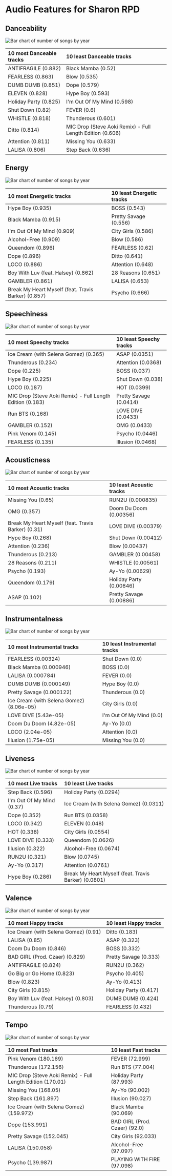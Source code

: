 # Audio Features for Sharon RPD

## Danceability

![Bar chart of number of songs by year](../../images/playlists/sharon_rpd/audio_features/audio_danceability/distribution.png)

| 10 most Danceable tracks | 10 least Danceable tracks |
|:---|:---|
| ANTIFRAGILE (0.882) | Black Mamba (0.52) |
| FEARLESS (0.863) | Blow (0.535) |
| DUMB DUMB (0.851) | Dope (0.579) |
| ELEVEN (0.828) | Hype Boy (0.593) |
| Holiday Party (0.825) | I'm Out Of My Mind (0.598) |
| Shut Down (0.82) | FEVER (0.6) |
| WHISTLE (0.818) | Thunderous (0.601) |
| Ditto (0.814) | MIC Drop (Steve Aoki Remix) - Full Length Edition (0.606) |
| Attention (0.811) | Missing You (0.633) |
| LALISA (0.806) | Step Back (0.636) |

## Energy

![Bar chart of number of songs by year](../../images/playlists/sharon_rpd/audio_features/audio_energy/distribution.png)

| 10 most Energetic tracks | 10 least Energetic tracks |
|:---|:---|
| Hype Boy (0.935) | BOSS (0.543) |
| Black Mamba (0.915) | Pretty Savage (0.556) |
| I'm Out Of My Mind (0.909) | City Girls (0.586) |
| Alcohol-Free (0.909) | Blow (0.586) |
| Queendom (0.896) | FEARLESS (0.62) |
| Dope (0.896) | Ditto (0.641) |
| LOCO (0.886) | Attention (0.648) |
| Boy With Luv (feat. Halsey) (0.862) | 28 Reasons (0.651) |
| GAMBLER (0.861) | LALISA (0.653) |
| Break My Heart Myself (feat. Travis Barker) (0.857) | Psycho (0.666) |

## Speechiness

![Bar chart of number of songs by year](../../images/playlists/sharon_rpd/audio_features/audio_speechiness/distribution.png)

| 10 most Speechy tracks | 10 least Speechy tracks |
|:---|:---|
| Ice Cream (with Selena Gomez) (0.365) | ASAP (0.0351) |
| Thunderous (0.234) | Attention (0.0368) |
| Dope (0.225) | BOSS (0.037) |
| Hype Boy (0.225) | Shut Down (0.038) |
| LOCO (0.187) | HOT (0.0399) |
| MIC Drop (Steve Aoki Remix) - Full Length Edition (0.183) | Pretty Savage (0.0414) |
| Run BTS (0.168) | LOVE DIVE (0.0433) |
| GAMBLER (0.152) | OMG (0.0433) |
| Pink Venom (0.145) | Psycho (0.0446) |
| FEARLESS (0.135) | Illusion (0.0468) |

## Acousticness

![Bar chart of number of songs by year](../../images/playlists/sharon_rpd/audio_features/audio_acousticness/distribution.png)

| 10 most Acoustic tracks | 10 least Acoustic tracks |
|:---|:---|
| Missing You (0.65) | RUN2U (0.000835) |
| OMG (0.357) | Doom Du Doom (0.00356) |
| Break My Heart Myself (feat. Travis Barker) (0.31) | LOVE DIVE (0.00379) |
| Hype Boy (0.268) | Shut Down (0.00412) |
| Attention (0.236) | Blow (0.00437) |
| Thunderous (0.213) | GAMBLER (0.00458) |
| 28 Reasons (0.211) | WHISTLE (0.00561) |
| Psycho (0.193) | Ay-Yo (0.00629) |
| Queendom (0.179) | Holiday Party (0.00846) |
| ASAP (0.102) | Pretty Savage (0.00886) |

## Instrumentalness

![Bar chart of number of songs by year](../../images/playlists/sharon_rpd/audio_features/audio_instrumentalness/distribution.png)

| 10 most Instrumental tracks | 10 least Instrumental tracks |
|:---|:---|
| FEARLESS (0.00324) | Shut Down (0.0) |
| Black Mamba (0.000946) | BOSS (0.0) |
| LALISA (0.000784) | FEVER (0.0) |
| DUMB DUMB (0.000149) | Hype Boy (0.0) |
| Pretty Savage (0.000122) | Thunderous (0.0) |
| Ice Cream (with Selena Gomez) (8.06e-05) | City Girls (0.0) |
| LOVE DIVE (5.43e-05) | I'm Out Of My Mind (0.0) |
| Doom Du Doom (4.82e-05) | Ay-Yo (0.0) |
| LOCO (2.04e-05) | Attention (0.0) |
| Illusion (1.75e-05) | Missing You (0.0) |

## Liveness

![Bar chart of number of songs by year](../../images/playlists/sharon_rpd/audio_features/audio_liveness/distribution.png)

| 10 most Live tracks | 10 least Live tracks |
|:---|:---|
| Step Back (0.596) | Holiday Party (0.0294) |
| I'm Out Of My Mind (0.37) | Ice Cream (with Selena Gomez) (0.0311) |
| Dope (0.352) | Run BTS (0.0358) |
| LOCO (0.342) | ELEVEN (0.048) |
| HOT (0.338) | City Girls (0.0554) |
| LOVE DIVE (0.333) | Queendom (0.0626) |
| Illusion (0.322) | Alcohol-Free (0.0674) |
| RUN2U (0.321) | Blow (0.0745) |
| Ay-Yo (0.317) | Attention (0.0761) |
| Hype Boy (0.286) | Break My Heart Myself (feat. Travis Barker) (0.0801) |

## Valence

![Bar chart of number of songs by year](../../images/playlists/sharon_rpd/audio_features/audio_valence/distribution.png)

| 10 most Happy tracks | 10 least Happy tracks |
|:---|:---|
| Ice Cream (with Selena Gomez) (0.91) | Ditto (0.183) |
| LALISA (0.85) | ASAP (0.323) |
| Doom Du Doom (0.846) | BOSS (0.332) |
| BAD GIRL (Prod. Czaer) (0.829) | Pretty Savage (0.333) |
| ANTIFRAGILE (0.824) | RUN2U (0.362) |
| Go Big or Go Home (0.823) | Psycho (0.405) |
| Blow (0.823) | Ay-Yo (0.413) |
| City Girls (0.815) | Holiday Party (0.417) |
| Boy With Luv (feat. Halsey) (0.803) | DUMB DUMB (0.424) |
| Thunderous (0.79) | FEARLESS (0.432) |

## Tempo

![Bar chart of number of songs by year](../../images/playlists/sharon_rpd/audio_features/audio_tempo/distribution.png)

| 10 most Fast tracks | 10 least Fast tracks |
|:---|:---|
| Pink Venom (180.169) | FEVER (72.999) |
| Thunderous (172.156) | Run BTS (77.004) |
| MIC Drop (Steve Aoki Remix) - Full Length Edition (170.01) | Holiday Party (87.993) |
| Missing You (168.05) | Ay-Yo (90.002) |
| Step Back (161.897) | Illusion (90.027) |
| Ice Cream (with Selena Gomez) (159.972) | Black Mamba (90.069) |
| Dope (153.991) | BAD GIRL (Prod. Czaer) (92.0) |
| Pretty Savage (152.045) | City Girls (92.033) |
| LALISA (150.058) | Alcohol-Free (97.097) |
| Psycho (139.987) | PLAYING WITH FIRE (97.098) |
